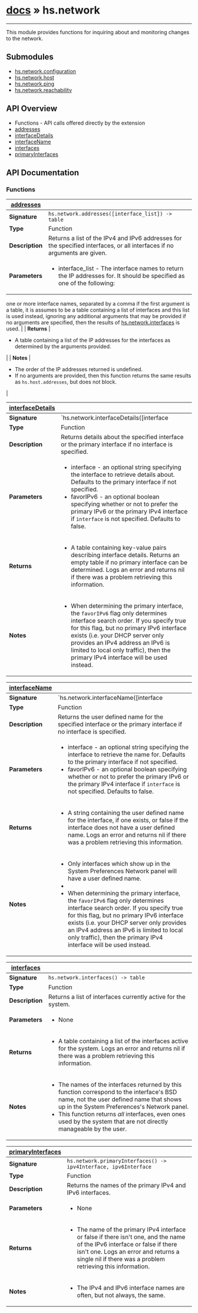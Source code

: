 # [docs](index.md) » hs.network
---

This module provides functions for inquiring about and monitoring changes to the network.

## Submodules
 * [hs.network.configuration](hs.network.configuration.md)
 * [hs.network.host](hs.network.host.md)
 * [hs.network.ping](hs.network.ping.md)
 * [hs.network.reachability](hs.network.reachability.md)

## API Overview
* Functions - API calls offered directly by the extension
 * [addresses](#addresses)
 * [interfaceDetails](#interfaceDetails)
 * [interfaceName](#interfaceName)
 * [interfaces](#interfaces)
 * [primaryInterfaces](#primaryInterfaces)

## API Documentation

### Functions

| [addresses](#addresses)         |                                                                                     |
| --------------------------------------------|-------------------------------------------------------------------------------------|
| **Signature**                               | `hs.network.addresses([interface_list]) -> table`                                                                    |
| **Type**                                    | Function                                                                     |
| **Description**                             | Returns a list of the IPv4 and IPv6 addresses for the specified interfaces, or all interfaces if no arguments are given.                                                                     |
| **Parameters**                              | <ul><li>interface_list - The interface names to return the IP addresses for. It should be specified as one of the following:
  one or more interface names, separated by a comma
  if the first argument is a table, it is assumes to be a table containing a list of interfaces and this list is used instead, ignoring any additional arguments that may be provided
  if no arguments are specified, then the results of [hs.network.interfaces](#interfaces) is used.</li></ul> |
| **Returns**                                 | <ul><li>A table containing a list of the IP addresses for the interfaces as determined by the arguments provided.</li></ul>          |
| **Notes**                                   | <ul><li>The order of the IP addresses returned is undefined.</li><li>If no arguments are provided, then this function returns the same results as `hs.host.addresses`, but does not block.</li></ul>                |

| [interfaceDetails](#interfaceDetails)         |                                                                                     |
| --------------------------------------------|-------------------------------------------------------------------------------------|
| **Signature**                               | `hs.network.interfaceDetails([interface | favorIPv6]) -> table`                                                                    |
| **Type**                                    | Function                                                                     |
| **Description**                             | Returns details about the specified interface or the primary interface if no interface is specified.                                                                     |
| **Parameters**                              | <ul><li>interface - an optional string specifying the interface to retrieve details about.  Defaults to the primary interface if not specified.</li><li>favorIPv6 - an optional boolean specifying whether or not to prefer the primary IPv6 or the primary IPv4 interface if `interface` is not specified.  Defaults to false.</li></ul> |
| **Returns**                                 | <ul><li>A table containing key-value pairs describing interface details.  Returns an empty table if no primary interface can be determined. Logs an error and returns nil if there was a problem retrieving this information.</li></ul>          |
| **Notes**                                   | <ul><li>When determining the primary interface, the `favorIPv6` flag only determines interface search order.  If you specify true for this flag, but no primary IPv6 interface exists (i.e. your DHCP server only provides an IPv4 address an IPv6 is limited to local only traffic), then the primary IPv4 interface will be used instead.</li></ul>                |

| [interfaceName](#interfaceName)         |                                                                                     |
| --------------------------------------------|-------------------------------------------------------------------------------------|
| **Signature**                               | `hs.network.interfaceName([interface | favorIPv6]) -> string`                                                                    |
| **Type**                                    | Function                                                                     |
| **Description**                             | Returns the user defined name for the specified interface or the primary interface if no interface is specified.                                                                     |
| **Parameters**                              | <ul><li>interface - an optional string specifying the interface to retrieve the name for.  Defaults to the primary interface if not specified.</li><li>favorIPv6 - an optional boolean specifying whether or not to prefer the primary IPv6 or the primary IPv4 interface if `interface` is not specified.  Defaults to false.</li></ul> |
| **Returns**                                 | <ul><li>A string containing the user defined name for the interface, if one exists, or false if the interface does not have a user defined name. Logs an error and returns nil if there was a problem retrieving this information.</li></ul>          |
| **Notes**                                   | <ul><li>Only interfaces which show up in the System Preferences Network panel will have a user defined name.</li><li></li><li>When determining the primary interface, the `favorIPv6` flag only determines interface search order.  If you specify true for this flag, but no primary IPv6 interface exists (i.e. your DHCP server only provides an IPv4 address an IPv6 is limited to local only traffic), then the primary IPv4 interface will be used instead.</li></ul>                |

| [interfaces](#interfaces)         |                                                                                     |
| --------------------------------------------|-------------------------------------------------------------------------------------|
| **Signature**                               | `hs.network.interfaces() -> table`                                                                    |
| **Type**                                    | Function                                                                     |
| **Description**                             | Returns a list of interfaces currently active for the system.                                                                     |
| **Parameters**                              | <ul><li>None</li></ul> |
| **Returns**                                 | <ul><li>A table containing a list of the interfaces active for the system.  Logs an error and returns nil if there was a problem retrieving this information.</li></ul>          |
| **Notes**                                   | <ul><li>The names of the interfaces returned by this function correspond to the interface's BSD name, not the user defined name that shows up in the System Preferences's Network panel.</li><li>This function returns *all* interfaces, even ones used by the system that are not directly manageable by the user.</li></ul>                |

| [primaryInterfaces](#primaryInterfaces)         |                                                                                     |
| --------------------------------------------|-------------------------------------------------------------------------------------|
| **Signature**                               | `hs.network.primaryInterfaces() -> ipv4Interface, ipv6Interface`                                                                    |
| **Type**                                    | Function                                                                     |
| **Description**                             | Returns the names of the primary IPv4 and IPv6 interfaces.                                                                     |
| **Parameters**                              | <ul><li>None</li></ul> |
| **Returns**                                 | <ul><li>The name of the primary IPv4 interface or false if there isn't one, and the name of the IPv6 interface or false if there isn't one. Logs an error and returns a single nil if there was a problem retrieving this information.</li></ul>          |
| **Notes**                                   | <ul><li>The IPv4 and IPv6 interface names are often, but not always, the same.</li></ul>                |

